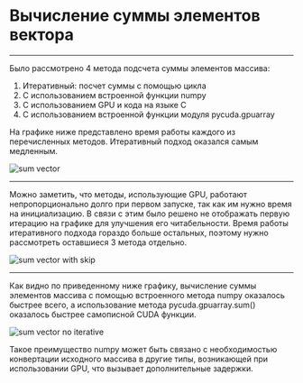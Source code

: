 # Вычисление суммы элементов вектора
---

Было рассмотрено 4 метода подсчета суммы элементов массива:
1. Итеративный: посчет суммы с помощью цикла
2. С использованием встроенной функции numpy
3. С использованием GPU и кода на языке C
4. С использованием встроенной функции модуля pycuda.gpuarray

На графике ниже представлено время работы каждого из перечисленных методов. Итеративный подход оказался самым медленным.

![sum vector](/assets/sum%20vector.png)

---

Можно заметить, что методы, использующие GPU, работают непропорционально долго при первом запуске, так как им нужно время на инициализацию. В связи с этим было решено не отображать первую итерацию на графике для улучшения его читабельности. Время работы итеративного подхода гораздо больше остальных, поэтому нужно рассмотреть оставшиеся 3 метода отдельно.

![sum vector with skip](/assets/sum%20vector%20with%20skip.png)

---
Как видно по приведенному ниже графику, вычисление суммы элементов массива с помощью встроенного метода numpy оказалось быстрее всего, а использование метода pycuda.gpuarray.sum() оказалось быстрее самописной CUDA функции.

![sum vector no iterative](/assets/sum%20vector%20no%20iterative.png)

Такое преимущество numpy может быть связано с необходимостью конвертации исходного массива в другие типы, возникающей при использовании GPU, что вызывает дополнительные задержки.
